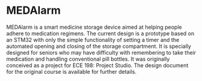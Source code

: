 # MEDAlarm
MEDAlarm is a smart medicine storage device aimed at helping people adhere to medication regimens. The current design is a prototype based on an STM32 with 
only the simple functionality of setting a timer and the automated opening and closing of the storage compartment. It is specially designed for seniors who 
may have difficulty with remembering to take their medication and handling conventional pill bottles. It was originally conceived as a project for ECE 198: Project Studio. The design document for the original course is available for further details.

